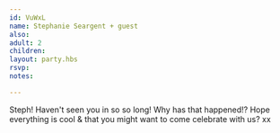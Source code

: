 ```yaml
---
id: VuWxL
name: Stephanie Seargent + guest
also:
adult: 2
children:
layout: party.hbs
rsvp:
notes:

---
```


Steph! Haven't seen you in so so long! Why has that happened!? Hope everything is cool & that you might want to come celebrate with us? xx
